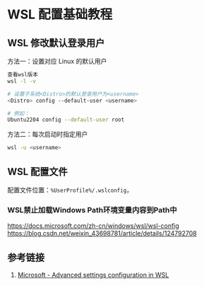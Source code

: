 # WSL 配置基础教程


## WSL 修改默认登录用户

方法一：设置对应 Linux 的默认用户
```bash
查看wsl版本
wsl -l -v

# 设置子系统<Distro>的默认登录用户为<username>
<Distro> config --default-user <username>

# 例如：
Ubuntu2204 config --default-user root
```


方法二：每次启动时指定用户

```bash
wsl -u <username>
```

## WSL 配置文件

配置文件位置：`%UserProfile%/.wslconfig`，


### WSL禁止加载Windows Path环境变量内容到Path中

https://docs.microsoft.com/zh-cn/windows/wsl/wsl-config
https://blog.csdn.net/weixin_43698781/article/details/124792708


## 参考链接

1. [Microsoft - Advanced settings configuration in WSL](https://learn.microsoft.com/en-us/windows/wsl/wsl-config)